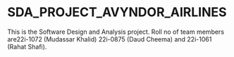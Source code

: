 # SDA_PROJECT_AVYNDOR_AIRLINES
This is the Software Design and Analysis project. Roll no of team members are22i-1072 (Mudassar Khalid) 22i-0875 (Daud Cheema) and  22i-1061 (Rahat Shafi).
